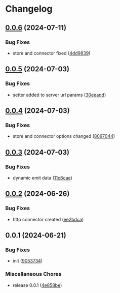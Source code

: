# Changelog

## [0.0.6](https://github.com/ksv90/decorators/compare/v0.0.5...v0.0.6) (2024-07-11)


### Bug Fixes

* store and connector fixed ([4dd9839](https://github.com/ksv90/decorators/commit/4dd9839d548c837e68b4f74928f6b39c5c5a5cf1))

## [0.0.5](https://github.com/ksv90/decorators/compare/v0.0.4...v0.0.5) (2024-07-03)


### Bug Fixes

* setter added to server url params ([30eeadd](https://github.com/ksv90/decorators/commit/30eeaddf20c46b026fb6d9b87b3d03eb53de0da3))

## [0.0.4](https://github.com/ksv90/decorators/compare/v0.0.3...v0.0.4) (2024-07-03)


### Bug Fixes

* store and connector options changed ([8097044](https://github.com/ksv90/decorators/commit/809704443935e3a4964ea21447d23908cc9ae614))

## [0.0.3](https://github.com/ksv90/decorators/compare/v0.0.2...v0.0.3) (2024-07-03)


### Bug Fixes

* dynamic emit data ([11c6cae](https://github.com/ksv90/decorators/commit/11c6cae92ca194b52e7a97f0b3d623a3d38790ed))

## [0.0.2](https://github.com/ksv90/decorators/compare/v0.0.1...v0.0.2) (2024-06-26)


### Bug Fixes

* http connector created ([ee2bdca](https://github.com/ksv90/decorators/commit/ee2bdca5af63e652093526c00654c7ed095a77c7))

## 0.0.1 (2024-06-21)


### Bug Fixes

* init ([9053734](https://github.com/ksv90/decorators/commit/9053734e339c718ede11f9208069b8105ca9f5ad))


### Miscellaneous Chores

* release 0.0.1 ([4e858be](https://github.com/ksv90/decorators/commit/4e858be0f7b1641bcd8c0488819e3b249fb9171c))
